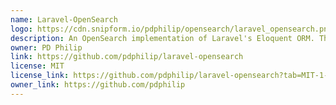 ```yaml
---
name: Laravel-OpenSearch
logo: https://cdn.snipform.io/pdphilip/opensearch/laravel_opensearch.png
description: An OpenSearch implementation of Laravel's Eloquent ORM. This package extends Laravel's Eloquent model and query builder with seamless integration of OpenSearch functionalities. Designed to feel native to Laravel, this package enables you to work with Eloquent models while leveraging the powerful search and analytics capabilities of OpenSearch.  https://opensearch.pdphilip.com/
owner: PD Philip
link: https://github.com/pdphilip/laravel-opensearch
license: MIT
license_link: https://github.com/pdphilip/laravel-opensearch?tab=MIT-1-ov-file
owner_link: https://github.com/pdphilip
---
```


